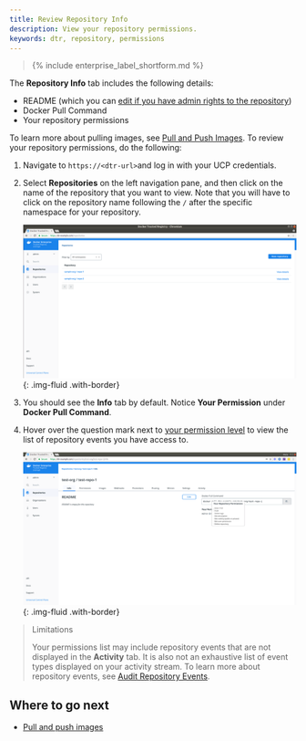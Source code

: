 ```yaml
---
title: Review Repository Info
description: View your repository permissions.
keywords: dtr, repository, permissions
---
```


>{% include enterprise_label_shortform.md %}

The **Repository Info** tab includes the following details:
   *  README (which you can [edit if you have admin rights to the repository](../../admin/manage-users/permission-levels/#team-permission-levels))
   *  Docker Pull Command
   *  Your repository permissions

To learn more about pulling images, see [Pull and Push Images](pull-and-push-images.md). To review your repository permissions, do the following:

1.  Navigate to `https://<dtr-url>`and log in with your UCP credentials. 

2. Select **Repositories** on the left navigation pane, and then click on the name of the repository that you want to view. Note that you will have to click on the repository name following the `/` after the specific namespace for your repository.
    
    ![](../../images/tag-pruning-0.png){: .img-fluid .with-border}

3. You should see the **Info** tab by default. Notice **Your Permission** under **Docker Pull Command**. 

4. Hover over the question mark next to [your permission level](../../admin/manage-users/permission-levels/) to view the list of repository events you have access to.
	   
    ![](../../images/manage-repo-events-2.png){: .img-fluid .with-border}

> Limitations
>
> Your permissions list may include repository events that are not displayed in the **Activity** tab. It is also not an exhaustive list of event types displayed on your activity stream. To learn more about repository events, see [Audit Repository Events](../audit-repository-events).

## Where to go next

- [Pull and push images](pull-and-push-images.md)
